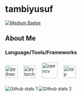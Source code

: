 # tambiyusuf

[![Medium Badge](https://img.shields.io/badge/-Medium-757575?style=flat-quare&labelColor=757575&logo=Medium&logoColor=white&link=link)](https://medium.com/@yusufcangir) 
###

<h2 align="left">About Me</h2>

###


###

<h3 align="left">Language/Tools/Frameworks</h3>

###

<div align="left">
  <img src="https://cdn.worldvectorlogo.com/logos/python-3.svg" height="40" alt="python"  />
  <img width="12" />
  <img src="https://cdn.worldvectorlogo.com/logos/pytorch-2.svg" height="40" alt="pytorch"  />
  <img width="12" />
  <img src="https://opencv.org/wp-content/uploads/2020/07/OpenCV_logo_black.svg" height="50" alt="opencv"  />
  <img width="12" />
  <img src="https://cdn.worldvectorlogo.com/logos/c.svg" height="40" alt="cpp"  />
  <img width="12" />

</div>

###

![Github stats 1](https://github-readme-stats.vercel.app/api?username=tambiyusuf&show_icons=true&theme=gradient) 
![Github stats 2](https://github-readme-stats.vercel.app/api?username=tambiyusuf&show_icons=true&theme=radical)
